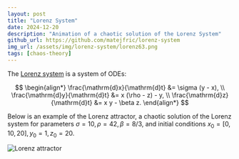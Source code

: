 ```yaml
---
layout: post
title: "Lorenz System"
date: 2024-12-20
description: "Animation of a chaotic solution of the Lorenz System"
github_url: https://github.com/matejfric/lorenz-system
img_url: /assets/img/lorenz-system/lorenz63.png
tags: [chaos-theory]
---
```


The [Lorenz system](https://en.wikipedia.org/wiki/Lorenz_system) is a system of ODEs:

$$
\begin{align*}
\frac{\mathrm{d}x}{\mathrm{d}t} &= \sigma (y - x), \\
\frac{\mathrm{d}y}{\mathrm{d}t} &= x (\rho - z) - y, \\
\frac{\mathrm{d}z}{\mathrm{d}t} &= x y - \beta z.
\end{align*}
$$

Below is an example of the Lorenz attractor, a chaotic solution of the Lorenz system for parameters $\sigma=10, \rho=42, \beta=8/3$, and initial conditions $x_0=[0,10,20], y_0=1, z_0=20$.

![Lorenz attractor](/assets/img/lorenz-system/lorenz63.gif)

<!-- <img src="path" alt="image" class="center_img" > -->
